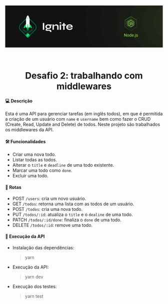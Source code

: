 <p align="center">
  <img src=".github/capa-ignite-nodejs.png" alt="Ignite Node.js">
</p>

<br>

<h1 align="center">
  Desafio 2: trabalhando com middlewares
</h1>

#### :computer: Descrição
Esta é uma API para gerenciar tarefas (em inglês todos), em que é permitida a criação de um usuário com `name` e `username` bem como fazer o CRUD (Create, Read, Update and Delete) de todos. Neste projeto são trabalhados os middlewares da API.

#### :hammer_and_wrench: Funcionalidades
- Criar uma nova todo.
- Listar todas as todos.
- Alterar o `title` e `deadline` de uma todo existente.
- Marcar uma todo como `done`.
- Excluir uma todo.

#### :link: Rotas
- POST `/users`: cria um novo usuário.
- GET `/todos`: retorna uma lista com as todos de um usuário.
- POST `/todos`: cria uma nova todo.
- PUT `/todos/:id`: atualiza o `title` e o `dealine` de uma todo.
- PATCH `/todos/:id/done`: finaliza o `done` de uma todo.
- DELETE `/todos/:id`: remove uma todo.

#### :memo: Execução da API
- Instalação das dependências:
  > yarn

- Execução da API:
  > yarn dev

- Execução dos testes:
  > yarn test
